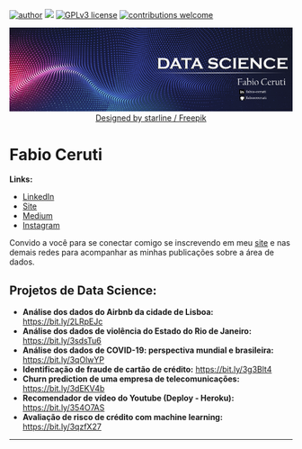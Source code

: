[![author](https://img.shields.io/badge/author-fabiocceruti-red.svg)](https://www.linkedin.com/in/fabio-corr%C3%AAa-ceruti-32ab704b/) [![](https://img.shields.io/badge/python-3.7+-blue.svg)](https://www.python.org/downloads/release/python-365/) [![GPLv3 license](https://img.shields.io/badge/License-GPLv3-blue.svg)](http://perso.crans.org/besson/LICENSE.html) [![contributions welcome](https://img.shields.io/badge/contributions-welcome-brightgreen.svg?style=flat)](https://github.com/carlosfab/data_science/issues)

<p align="center">
  <img src="Banner_Principal_Ajustado.png" >
  <a href="http://www.freepik.com">Designed by starline / Freepik</a>
</p>

# Fabio Ceruti

**Links:**
* [LinkedIn](https://www.linkedin.com/in/fabio-corr%C3%AAa-ceruti-32ab704b/)
* [Site](https://fabioceruti.tech/)
* [Medium](https://fabiocceruti.medium.com/)
* [Instagram](https://www.instagram.com/fabio_cceruti/)

Convido a você para se conectar comigo se inscrevendo em meu [site](https://fabioceruti.tech/) e nas demais redes para acompanhar as minhas publicações sobre a área de dados.

## Projetos de Data Science:

* **Análise dos dados do Airbnb da cidade de Lisboa:** https://bit.ly/2LRpEJc
* **Análise dos dados de violência do Estado do Rio de Janeiro:** https://bit.ly/3sdsTu6
* **Análise dos dados de COVID-19: perspectiva mundial e brasileira:** https://bit.ly/3qOlwYP
* **Identificação de fraude de cartão de crédito:** https://bit.ly/3g3Blt4
* **Churn prediction de uma empresa de telecomunicações:** https://bit.ly/3dEKV4b
* **Recomendador de vídeo do Youtube (Deploy - Heroku):** https://bit.ly/354O7AS
* **Avaliação de risco de crédito com machine learning:** https://bit.ly/3qzfX27


---




